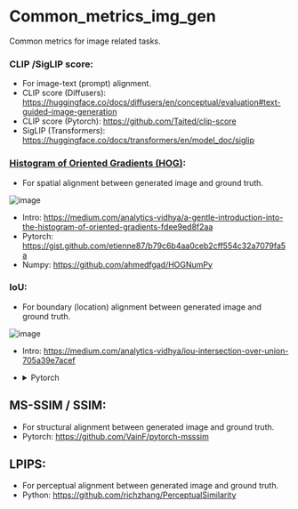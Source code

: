 # Common_metrics_img_gen
Common metrics for image related tasks.


### CLIP /SigLIP score:
  - For image-text (prompt) alignment.
  - CLIP score (Diffusers): https://huggingface.co/docs/diffusers/en/conceptual/evaluation#text-guided-image-generation
  - CLIP score (Pytorch): https://github.com/Taited/clip-score
  - SigLIP (Transformers): https://huggingface.co/docs/transformers/en/model_doc/siglip

### [Histogram of Oriented Gradients (HOG)](https://en.wikipedia.org/wiki/Histogram_of_oriented_gradients#:~:text=The%20histogram%20of%20oriented%20gradients,localized%20portions%20of%20an%20image.): 
  - For spatial alignment between generated image and ground truth.
    
![image](https://github.com/user-attachments/assets/3e2c04c2-0d50-4293-a203-d90e2bfa3d99)
  - Intro: https://medium.com/analytics-vidhya/a-gentle-introduction-into-the-histogram-of-oriented-gradients-fdee9ed8f2aa
  - Pytorch: https://gist.github.com/etienne87/b79c6b4aa0ceb2cff554c32a7079fa5a
  - Numpy: https://github.com/ahmedfgad/HOGNumPy

### IoU:
  - For boundary (location) alignment between generated image and ground truth.
    
![image](https://github.com/user-attachments/assets/fb4c6398-5da0-4d03-b0f5-9e2458560e06)
  - Intro: https://medium.com/analytics-vidhya/iou-intersection-over-union-705a39e7acef
  - <details><summary>Pytorch</summary>
    
        import torch
        
        def iou (boxes1, boxes2):
            """
            计算两个边界框集合之间的交并比（IoU）。
            
            参数:
            boxes1 (torch.Tensor): 形状为 (N, 4) 的二维张量，其中 N 是边界框的数量，
            每个边界框的格式为 (x1, y1, x2, y2)，(x1, y1) 是左上角坐标，(x2, y2) 是右下角坐标。
            boxes2 (torch.Tensor): 形状为 (M, 4) 的二维张量，其中 M 是边界框的数量，
            每个边界框的格式为 (x1, y1, x2, y2)，(x1, y1) 是左上角坐标，(x2, y2) 是右下角坐标。
            返回:
            torch.Tensor: 形状为 (N, M) 的二维张量，其中每个元素表示 boxes1 中第 i 个边界框
            和 boxes2 中第 j 个边界框的交并比。
            """
            
            # 确保输入为二维张量
            assert boxes1.ndim == 2 and boxes1.shape[1] == 4, "boxes1 should be a 2D tensor of shape (N, 4)"
            assert boxes2.ndim == 2 and boxes2.shape[1] == 4, "boxes2 should be a 2D tensor of shape (M, 4)"
            
            # 计算交集坐标
            x_intersection = torch.max(boxes1[:, 0].unsqueeze(1), boxes2[:, 0].unsqueeze(0))
            y_intersection = torch.max(boxes1[:, 1].unsqueeze(1), boxes2[:, 1].unsqueeze(0))
            x_intersection_end = torch.min(boxes1[:, 2].unsqueeze(1), boxes2[:, 2].unsqueeze(0))
            y_intersection_end = torch.min(boxes1[:, 3].unsqueeze(1), boxes2[:, 3].unsqueeze(0))
            
            # 计算交集面积
            intersection_area = torch.clamp(x_intersection_end - x_intersection, min=0) * torch.clamp(y_intersection_end - y_intersection, min=0)
    
            # 计算并集面积
            box1_area = (boxes1[:, 2] - boxes1[:, 0]) * (boxes1[:, 3] - boxes1[:, 1])
            box2_area = (boxes2[:, 2] - boxes2[:, 0]) * (boxes2[:, 3] - boxes2[:, 1])
            union_area = box1_area.unsqueeze(1) + box2_area.unsqueeze(0) - intersection_area
    
            # 计算交并比
            iou = intersection_area / union_area
            return iou
    </details>

##  MS-SSIM / SSIM:
  - For structural alignment between generated image and ground truth.
  - Pytorch: https://github.com/VainF/pytorch-msssim

## LPIPS:
  - For perceptual alignment between generated image and ground truth.
  - Python: https://github.com/richzhang/PerceptualSimilarity
